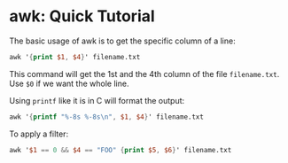 # awk: Quick Tutorial

The basic usage of awk is to get the specific column of a line:

```awk
awk '{print $1, $4}' filename.txt
```

This command will get the 1st and the 4th column of the file `filename.txt`. Use `$0` if we want the whole line.

Using `printf` like it is in C will format the output:

```awk
awk '{printf "%-8s %-8s\n", $1, $4}' filename.txt
```

To apply a filter:

```awk
awk '$1 == 0 && $4 == "FOO" {print $5, $6}' filename.txt
```
